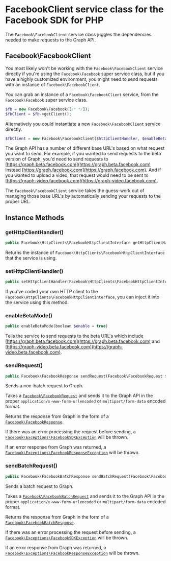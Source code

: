 # FacebookClient service class for the Facebook SDK for PHP

The `Facebook\FacebookClient` service class juggles the dependencies needed to make requests to the Graph API.

## Facebook\FacebookClient

You most likely won't be working with the `Facebook\FacebookClient` service directly if you're using the `Facebook\Facebook` super service class, but if you have a highly customized environment, you might need to send requests with an instance of `Facebook\FacebookClient`.

You can grab an instance of a `Facebook\FacebookClient` service, from the `Facebook\Facebook` super service class.

```php
$fb = new Facebook\Facebook([/* */]);
$fbClient = $fb->getClient();
```

Alternatively you could instantiate a new `Facebook\FacebookClient` service directly.

```php
$fbClient = new Facebook\FacebookClient($httpClientHandler, $enableBeta = false);
```

The Graph API has a number of different base URL's based on what request you want to send. For example, if you wanted to send requests to the beta version of Graph, you'd need to send requests to [https://graph.beta.facebook.com](https://graph.beta.facebook.com) instead [https://graph.facebook.com](https://graph.facebook.com). And if you wanted to upload a video, that request would need to be sent to [https://graph-video.facebook.com](https://graph-video.facebook.com).

The `Facebook\FacebookClient` service takes the guess-work out of managing those base URL's by automatically sending your requests to the proper URL.

## Instance Methods

### getHttpClientHandler()
```php
public Facebook\HttpClients\FacebookHttpClientInterface getHttpClientHandler()
```
Returns the instance of `Facebook\HttpClients\FacebookHttpClientInterface` that the service is using.

### setHttpClientHandler()
```php
public setHttpClientHandler(Facebook\HttpClients\FacebookHttpClientInterface $client)
```
If you've coded your own HTTP client to the `Facebook\HttpClients\FacebookHttpClientInterface`, you can inject it into the service using this method.

### enableBetaMode()
```php
public enableBetaMode(boolean $enable = true)
```
Tells the service to send requests to the beta URL's which include [https://graph.beta.facebook.com](https://graph.beta.facebook.com) and [https://graph-video.beta.facebook.com](https://graph-video.beta.facebook.com).

### sendRequest()
```php
public Facebook\FacebookResponse sendRequest(Facebook\FacebookRequest $request)
```
Sends a non-batch request to Graph.

Takes a [`Facebook\FacebookRequest`](FacebookRequest.md) and sends it to the Graph API in the proper `application/x-www-form-urlencoded` or `multipart/form-data` encoded format.

Returns the response from Graph in the form of a [`Facebook\FacebookResponse`](FacebookResponse.md).

If there was an error processing the request before sending, a [`Facebook\Exceptions\FacebookSDKException`](FacebookSDKException.md) will be thrown.

If an error response from Graph was returned, a [`Facebook\Exceptions\FacebookResponseException`](FacebookResponseException.md) will be thrown.

### sendBatchRequest()
```php
public Facebook\FacebookBatchResponse sendBatchRequest(Facebook\FacebookBatchRequest $batchRequest)
```
Sends a batch request to Graph.

Takes a [`Facebook\FacebookBatchRequest`](FacebookBatchRequest.md) and sends it to the Graph API in the proper `application/x-www-form-urlencoded` or `multipart/form-data` encoded format.

Returns the response from Graph in the form of a [`Facebook\FacebookBatchResponse`](FacebookBatchResponse.md).

If there was an error processing the request before sending, a [`Facebook\Exceptions\FacebookSDKException`](FacebookSDKException.md) will be thrown.

If an error response from Graph was returned, a [`Facebook\Exceptions\FacebookResponseException`](FacebookResponseException.md) will be thrown.
